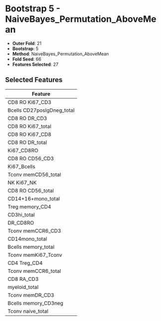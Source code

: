 # Bootstrap 5 - NaiveBayes_Permutation_AboveMean

- **Outer Fold**: 21
- **Bootstrap**: 5
- **Method**: NaiveBayes_Permutation_AboveMean
- **Fold Seed**: 66
- **Features Selected**: 27

## Selected Features

| Feature |
|---------|
| CD8  RO Ki67_CD3 |
| Bcells CD27posIgDneg_total |
| CD8 RO DR_CD3 |
| CD8 RO Ki67_total |
| CD8 RO Ki67_CD8 |
| CD8 RO DR_total |
| Ki67_CD8RO |
| CD8 RO CD56_CD3 |
| Ki67_Bcells |
| Tconv memCD56_total |
| NK Ki67_NK |
| CD8 RO CD56_total |
| CD14+16+mono_total |
| Treg memory_CD4 |
| CD3hi_total |
| DR_CD8RO |
| Tconv memCCR6_CD3 |
| CD14mono_total |
| Bcells memory_total |
| Tconv memKi67_Tconv |
| CD4 Treg_CD4 |
| Tconv memCCR6_total |
| CD8 RA_CD3 |
| myeloid_total |
| Tconv memDR_CD3 |
| Bcells memory_CD3neg |
| Tconv naive_total |
